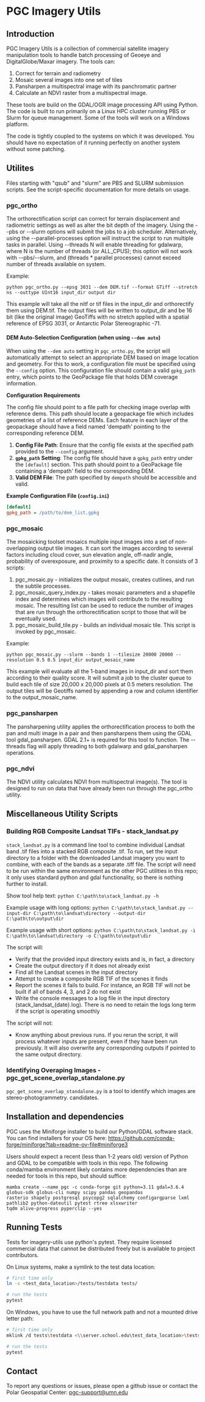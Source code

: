 # PGC Imagery Utils


## Introduction
PGC Imagery Utils is a collection of commercial satellite imagery manipulation tools to handle batch processing of 
Geoeye and DigitalGlobe/Maxar imagery. The tools can:

1) Correct for terrain and radiometry
2) Mosaic several images into one set of tiles
3) Pansharpen a multispectral image with its panchromatic partner
4) Calculate an NDVI raster from a multispectral image.

These tools are build on the GDAL/OGR image processing API using Python.  The code is built to run primarily on a Linux 
HPC cluster running PBS or Slurm for queue management.  Some of the tools will work on a Windows platform.

The code is tightly coupled to the systems on which it was developed.  You should have no expectation of it running 
perfectly on another system without some patching.

## Utilites
Files starting with "qsub" and "slurm" are PBS and SLURM submission scripts.  See the script-specific documentation for 
more details on usage.

### pgc_ortho

The orthorectification script can correct for terrain displacement and radiometric settings as well as alter the bit 
depth of the imagery.  Using the --pbs or --slurm options will submit the jobs to a job scheduler.  Alternatively, 
using the --parallel-processes option will instruct the script to run multiple tasks in parallel.  Using --threads N 
will enable threading for gdalwarp, where N is the number of threads (or ALL_CPUS); this option will not work with 
--pbs/--slurm, and (threads * parallel processes) cannot exceed number of threads available on system.

Example:
```
python pgc_ortho.py --epsg 3031 --dem DEM.tif --format GTiff --stretch ns --outtype UInt16 input_dir output dir
```

This example will take all the nitf or tif files in the input_dir and orthorectify them using DEM.tif.  The output files
will be written to output_dir and be 16 bit (like the original image) GeoTiffs with no stretch applied with a spatial 
reference of EPSG 3031, or Antarctic Polar Stereographic -71.

#### DEM Auto-Selection Configuration (when using `--dem auto`)

When using the `--dem auto` setting in `pgc_ortho.py`, the script will automatically attempt to select an appropriate 
DEM based on image location and geometry. For this to work, a configuration file must be specified using the `--config`
option. This configuration file should contain a valid `gpkg_path` entry, which points to the GeoPackage file that holds
DEM coverage information.

**Configuration Requirements**

The config file should point to a file path for checking image overlap with reference dems. This path should locate a 
geopackage file which includes geometries of a list of reference DEMs. Each feature in each layer of the geopackage 
should have a field named 'dempath' pointing to the corresponding reference DEM.

1. **Config File Path**: Ensure that the config file exists at the specified path provided to the `--config` argument.
2. **`gpkg_path` Setting**: The config file should have a `gpkg_path` entry under the `[default]` section. This path 
should point to a GeoPackage file containing a 'dempath' field to the corresponding DEM.
3. **Valid DEM File**: The path specified by `dempath` should be accessible and valid.

**Example Configuration File (`config.ini`)**

```ini
[default]
gpkg_path = /path/to/dem_list.gpkg
```

### pgc_mosaic

The mosaicking toolset mosaics multiple input images into a set of non-overlapping output tile images.  It can sort the 
images according to several factors including cloud cover, sun elevation angle, off-nadir angle, probability of 
overexposure, and proximity to a specific date.  It consists of 3 scripts:

1. pgc_mosaic.py - initializes the output mosaic, creates cutlines, and run the subtile processes.
2. pgc_mosaic_query_index.py - takes mosaic parameters and a shapefile index and determines which images will contribute
to the resulting mosaic. The resulting list can be used to reduce the number of images that are run through the 
orthorectification script to those that will be eventually used.
3. pgc_mosaic_build_tile.py - builds an individual mosaic tile.  This script is invoked by pgc_mosaic.

Example:
```
python pgc_mosaic.py --slurm --bands 1 --tilesize 20000 20000 --resolution 0.5 0.5 input_dir output_mosaic_name
```

This example will evaluate all the 1-band images in input_dir and sort them according to their quality score.  It will 
submit a job to the cluster queue to build each tile of size 20,000 x 20,000 pixels at 0.5 meters resolution.  The 
output tiles will be Geotiffs named by appending a row and column identifier to the output_mosaic_name.

### pgc_pansharpen

The pansharpening utility applies the orthorectification process to both the pan and multi image in a pair and then 
pansharpens them using the GDAL tool gdal_pansharpen.  GDAL 2.1+ is required for this tool to function.  The --threads
flag will apply threading to both gdalwarp and gdal_pansharpen operations.

### pgc_ndvi

The NDVI utility calculates NDVI from multispectral image(s).  The tool is designed to run on data that have already
been run through the pgc_ortho utility.

## Miscellaneous Utility Scripts

### Building RGB Composite Landsat TIFs - stack_landsat.py

`stack_landsat.py` is a command line tool to combine individual Landsat band .tif files into a stacked RGB composite 
.tif. To run, set the input directory to a folder with the downloaded Landsat imagery you want to combine, with each of 
the bands as a separate .tiff file. The script will need to be run within the same environment as the other PGC 
utilities in this repo; it only uses standard python and gdal functionality, so there is nothing further to install.

Show tool help text:
```python C:\path\to\stack_landsat.py -h```

Example usage with long options:
```python C:\path\to\stack_landsat.py --input-dir C:\path\to\landsat\directory --output-dir C:\path\to\output\dir```

Example usage with short options:
```python C:\path\to\stack_landsat.py -i C:\path\to\landsat\directory -o C:\path\to\output\dir```

The script will:
 - Verify that the provided input directory exists and is, in fact, a directory
 - Create the output directory if it does not already exist
 - Find all the Landsat scenes in the input directory
 - Attempt to create a composite RGB TIF of the scenes it finds
 - Report the scenes it fails to build. For instance, an RGB TIF will not be built if all of bands 4, 3, and 2 do 
not exist
 - Write the console messages to a log file in the input directory (stack_landsat_{date}.log). There is no need to 
retain the logs long term if the script is operating smoothly

The script will not:
 - Know anything about previous runs. If you rerun the script, it will process whatever inputs are present, even if 
they have been run previously. It will also overwrite any corresponding outputs if pointed to the same output 
directory.

### Identifying Overaping Images - pgc_get_scene_overlap_standalone.py
`pgc_get_scene_overlap_standalone.py` is a tool to identify which images are stereo-photogrammetry. 
candidates.

## Installation and dependencies
PGC uses the Miniforge installer to build our Python/GDAL software stack.  You can find installers for your OS here:
https://github.com/conda-forge/miniforge?tab=readme-ov-file#miniforge3

Users should expect a recent (less than 1-2 years old) version of Python and GDAL to be compatible with tools in this 
repo.
The following conda/mamba environment likely contains more dependencies than are needed for tools in this repo, but 
should suffice:
```
mamba create --name pgc -c conda-forge git python=3.11 gdal=3.6.4 globus-sdk globus-cli numpy scipy pandas geopandas 
rasterio shapely postgresql psycopg2 sqlalchemy configargparse lxml pathlib2 python-dateutil pytest rtree xlsxwriter 
tqdm alive-progress pyperclip --yes
```

## Running Tests
Tests for imagery-utils use python's pytest. They require licensed commercial data that cannot be distributed freely
but is available to project contributors.

On Linux systems, make a symlink to the test data location:
```sh
# first time only
ln -s <test_data_location>/tests/testdata tests/

# run the tests
pytest
```

On Windows, you have to use the full network path and not a mounted drive letter path:
```sh
# first time only
mklink /d tests\testdata <\\server.school.edu\test_data_location>\tests\testdata

# run the tests
pytest
```

## Contact
To report any questions or issues, please open a github issue or contact the Polar Geospatial Center: 
pgc-support@umn.edu
